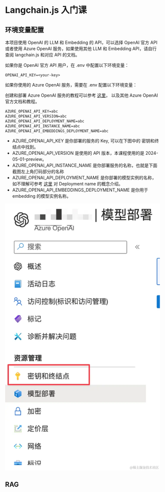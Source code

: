 # Langchain.js 入门课

## 环境变量配置

本项目使用 OpenAI 的 LLM 和 Embedding 的 API，可以选择 OpenAI 官方 API 或者使用 Azure OpenAI 服务，如果使用其他 LLM 和 Embedding API，请自行查阅 langchain.js 和对应 API 的文档。

如果你是 OpenAI 官方 API 用户，在 .env 中配置以下环境变量：

```shell
OPENAI_API_KEY=<your-key>
```

如果你使用的 Azure OpenAI 服务，需要在 .env 配置以下环境变量：

创建和部署 Azure OpenAI 服务的教程可以参考 [这里](https://learn.microsoft.com/en-us/azure/ai-services/openai/how-to/create-resource?pivots=web-portal)， 以及其他 Azure OpenAI 官方文档和教程。

```shell
AZURE_OPENAI_API_KEY=abc
AZURE_OPENAI_API_VERSION=abc
AZURE_OPENAI_API_DEPLOYMENT_NAME=abc
AZURE_OPENAI_API_INSTANCE_NAME=abc
AZURE_OPENAI_API_EMBEDDINGS_DEPLOYMENT_NAME=abc
```

- AZURE_OPENAI_API_KEY 是你部署的服务的 Key, 可以在下图中的 密钥和终结点中找到。
- AZURE_OPENAI_API_VERSION 是使用的 API 版本，本课程使用的是 2024-05-01-preview。
- AZURE_OPENAI_API_INSTANCE_NAME 是你部署服务的名称，也就是下面截图左上角打码部分的名称
- AZURE_OPENAI_API_DEPLOYMENT_NAME 是你部署的模型实例的名称，如不理解可参考 [这里](https://learn.microsoft.com/en-us/azure/ai-services/openai/how-to/create-resource?pivots=web-portal#deploy-a-model) 对 Deployment name 的概念介绍。
- AZURE_OPENAI_API_EMBEDDINGS_DEPLOYMENT_NAME 是你用于 embedding 的模型实例名称。

![Azure OpenAI](./assets/aoai.png)

## RAG
